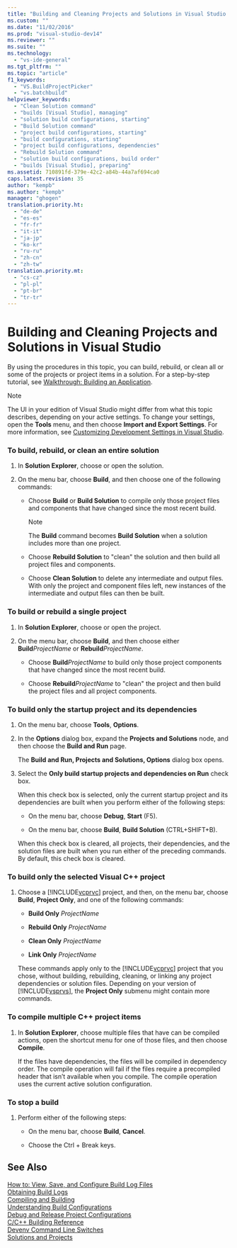 ```yaml
---
title: "Building and Cleaning Projects and Solutions in Visual Studio | Microsoft Docs"
ms.custom: ""
ms.date: "11/02/2016"
ms.prod: "visual-studio-dev14"
ms.reviewer: ""
ms.suite: ""
ms.technology: 
  - "vs-ide-general"
ms.tgt_pltfrm: ""
ms.topic: "article"
f1_keywords: 
  - "VS.BuildProjectPicker"
  - "vs.batchbuild"
helpviewer_keywords: 
  - "Clean Solution command"
  - "builds [Visual Studio], managing"
  - "solution build configurations, starting"
  - "Build Solution command"
  - "project build configurations, starting"
  - "build configurations, starting"
  - "project build configurations, dependencies"
  - "Rebuild Solution command"
  - "solution build configurations, build order"
  - "builds [Visual Studio], preparing"
ms.assetid: 710891fd-379e-42c2-a84b-44a7af694ca0
caps.latest.revision: 35
author: "kempb"
ms.author: "kempb"
manager: "ghogen"
translation.priority.ht: 
  - "de-de"
  - "es-es"
  - "fr-fr"
  - "it-it"
  - "ja-jp"
  - "ko-kr"
  - "ru-ru"
  - "zh-cn"
  - "zh-tw"
translation.priority.mt: 
  - "cs-cz"
  - "pl-pl"
  - "pt-br"
  - "tr-tr"
---
```

# Building and Cleaning Projects and Solutions in Visual Studio
By using the procedures in this topic, you can build, rebuild, or clean all or some of the projects or project items in a solution. For a step-by-step tutorial, see [Walkthrough: Building an Application](../ide/walkthrough-building-an-application.md).  
  
> [!NOTE]
>  The UI in your edition of Visual Studio might differ from what this topic describes, depending on your active settings. To change your settings, open the **Tools** menu, and then choose **Import and Export Settings**. For more information, see [Customizing Development Settings in Visual Studio](http://msdn.microsoft.com/en-us/22c4debb-4e31-47a8-8f19-16f328d7dcd3).  
  
### To build, rebuild, or clean an entire solution  
  
1.  In **Solution Explorer**, choose or open the solution.  
  
2.  On the menu bar, choose **Build**, and then choose one of the following commands:  
  
    -   Choose **Build** or **Build Solution** to compile only those project files and components that have changed since the most recent build.  
  
        > [!NOTE]
        >  The **Build** command becomes **Build Solution** when a solution includes more than one project.  
  
    -   Choose **Rebuild Solution** to "clean" the solution and then build all project files and components.  
  
    -   Choose **Clean Solution** to delete any intermediate and output files. With only the project and component files left, new instances of the intermediate and output files can then be built.  
  
### To build or rebuild a single project  
  
1.  In **Solution Explorer**, choose or open the project.  
  
2.  On the menu bar, choose **Build**, and then choose either **Build***ProjectName* or **Rebuild***ProjectName*.  
  
    -   Choose **Build***ProjectName* to build only those project components that have changed since the most recent build.  
  
    -   Choose **Rebuild***ProjectName* to "clean" the project and then build the project files and all project components.  
  
### To build only the startup project and its dependencies  
  
1.  On the menu bar, choose **Tools**, **Options**.  
  
2.  In the **Options** dialog box, expand the **Projects and Solutions** node, and then choose the **Build and Run** page.  
  
     The **Build and Run, Projects and Solutions, Options** dialog box opens.  
  
3.  Select the  **Only build startup projects and dependencies on Run** check box.  
  
     When this check box is selected, only the current startup project and its dependencies are built when you perform either of the following steps:  
  
    -   On the menu bar, choose **Debug**, **Start** (F5).  
  
    -   On the menu bar, choose **Build**, **Build Solution** (CTRL+SHIFT+B).  
  
     When this check box is cleared, all projects, their dependencies, and the solution files are built when you run either of the preceding commands. By default, this check box is cleared.  
  
### To build only the selected Visual C++ project  
  
1.  Choose a [!INCLUDE[vcprvc](../code-quality/includes/vcprvc_md.md)] project, and then, on the menu bar, choose **Build**, **Project Only**, and one of the following commands:  
  
    -   **Build Only** *ProjectName*  
  
    -   **Rebuild Only** *ProjectName*  
  
    -   **Clean Only** *ProjectName*  
  
    -   **Link Only** *ProjectName*  
  
     These commands apply only to the [!INCLUDE[vcprvc](../code-quality/includes/vcprvc_md.md)] project that you chose, without building, rebuilding, cleaning, or linking any project dependencies or solution files. Depending on your version of [!INCLUDE[vsprvs](../code-quality/includes/vsprvs_md.md)], the **Project Only** submenu might contain more commands.  
  
### To compile multiple C++ project items  
  
1.  In **Solution Explorer**, choose multiple files that have can be compiled actions, open the shortcut menu for one of those files, and then choose **Compile**.  
  
     If the files have dependencies, the files will be compiled in dependency order. The compile operation will fail if the files require a precompiled header that isn’t available when you compile. The compile operation uses the current active solution configuration.  
  
### To stop a build  
  
1.  Perform either of the following steps:  
  
    -   On the menu bar, choose **Build**, **Cancel**.  
  
    -   Choose the Ctrl + Break keys.  
  
## See Also  
 [How to: View, Save, and Configure Build Log Files](../ide/how-to-view-save-and-configure-build-log-files.md)   
 [Obtaining Build Logs](../msbuild/obtaining-build-logs-with-msbuild.md)   
 [Compiling and Building](../ide/compiling-and-building-in-visual-studio.md)   
 [Understanding Build Configurations](../ide/understanding-build-configurations.md)   
 [Debug and Release Project Configurations](http://msdn.microsoft.com/en-us/0440b300-0614-4511-901a-105b771b236e)   
 [C/C++ Building Reference](/visual-cpp/build/reference/c-cpp-building-reference)   
 [Devenv Command Line Switches](../ide/reference/devenv-command-line-switches.md)   
 [Solutions and Projects](../ide/solutions-and-projects-in-visual-studio.md)